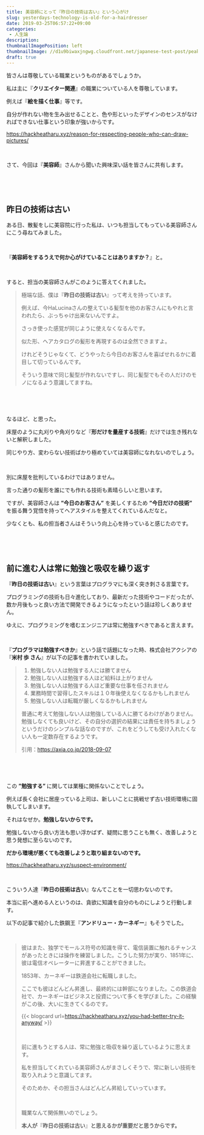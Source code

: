```yaml
---
title: 美容師にとって『昨日の技術は古い』という心がけ
slug: yesterdays-technology-is-old-for-a-hairdresser
date: 2019-03-25T06:57:22+09:00
categories: 
 - 人生論
description: 
thumbnailImagePosition: left
thumbnailImage: //d1u9biwaxjngwg.cloudfront.net/japanese-test-post/peak-140.jpg
draft: true
---
```

<!--more-->

皆さんは尊敬している職業というものがあるでしょうか。

私は主に『<strong>クリエイター関連</strong>』の職業についている人を尊敬しています。

例えば『<strong>絵を描く仕事</strong>』等です。

自分が作れない物を生み出せることと、色や形といったデザインのセンスがなければできない仕事という印象が強いからです。

https://hackheatharu.xyz/reason-for-respecting-people-who-can-draw-pictures/

&nbsp;

さて、今回は『<strong>美容師</strong>』さんから聞いた興味深い話を皆さんに共有します。

&nbsp;

&nbsp;
<h2>昨日の技術は古い</h2>
ある日、散髪をしに美容院に行った私は、いつも担当してもっている美容師さんにこう尋ねてみました。

&nbsp;

『<strong>美容師をするうえで何か心がけていることはありますか？</strong>』と。

&nbsp;

すると、担当の美容師さんがこのように答えてくれました。
<blockquote>極端な話、僕は『<strong>昨日の技術は古い</strong>』って考えを持っています。

例えば、今HaLucinaさんの整えている髪型を他のお客さんにもやれと言われたら、ぶっちゃけ出来ないんですよ。

さっき使った感覚が同じように使えなくなるんです。

似た形、ヘアカタログの髪形を再現するのは全然できますよ。

けれどそうじゃなくて、どうやったら今日のお客さんを喜ばせれるかに着目して切っているんです。

そういう意味で同じ髪型が作れないですし、同じ髪型でもその人だけのモノになるよう意識してますね。</blockquote>
&nbsp;

&nbsp;

なるほど、と思った。

床屋のように丸刈りや角刈りなど『<strong>形だけを量産する技術</strong>』だけでは生き残れないと解釈しました。

同じやり方、変わらない技術ばかり極めていては美容師になれないのでしょう。

&nbsp;

別に床屋を批判しているわけではありません。

言った通りの髪形を誰にでも作れる技術も素晴らしいと思います。

ですが、美容師さんは <strong>”今日のお客さん”</strong> を美しくするため <strong>”今日だけの技術”</strong> を振る舞う覚悟を持ってヘアスタイルを整えてくれているんだなと。

少なくとも、私の担当者さんはそういう向上心を持っていると感じたのです。

&nbsp;

&nbsp;
<h2>前に進む人は常に勉強と吸収を繰り返す</h2>
『<strong>昨日の技術は古い</strong>』という言葉はプログラマにも深く突き刺さる言葉です。

プログラミングの技術も日々進化しており、最新だった技術やコードだったが、数か月後もっと良い方法で開発できるようになったという話は珍しくありません。

ゆえに、プログラミングを嗜むエンジニアは常に勉強すべきであると言えます。

&nbsp;

『<strong>プログラマは勉強すべきか</strong>』という話で話題になった時、株式会社アクシアの『<strong>米村 歩 さん</strong>』が以下の記事を書かれていました。
<blockquote>
<ol>
 	<li>勉強しない人は勉強する人には勝てません</li>
 	<li>勉強しない人は勉強する人ほど給料は上がりません</li>
 	<li>勉強しない人は勉強する人ほど重要な仕事を任されません</li>
 	<li>業務時間で習得したスキルは１０年後使えなくなるかもしれません</li>
 	<li>勉強しない人は転職が厳しくなるかもしれません</li>
</ol>
普通に考えて勉強しない人は勉強している人に勝てるわけがありません。勉強しなくても良いけど、その自分の選択の結果には責任を持ちましょうというだけのシンプルな話なのですが、これをどうしても受け入れたくない人も一定数存在するようです。

引用：<a href="https://axia.co.jp/2018-09-07">https://axia.co.jp/2018-09-07</a></blockquote>
&nbsp;

&nbsp;

この <strong>”勉強する” </strong>に関しては業種に関係ないことでしょう。

例えば長く会社に居座っている上司は、新しいことに挑戦せず古い技術環境に固執してしまいます。

それはなぜか。<strong>勉強しないからです。</strong>

勉強しないから良い方法も思い浮かばず、疑問に思うことも無く、改善しようと思う発想に至らないのです。

<strong>だから環境が悪くても改善しようと取り組まないのです。</strong>

https://hackheatharu.xyz/suspect-environment/

&nbsp;

こういう人達『<strong>昨日の技術は古い</strong>』なんてことを一切思わないのです。

本当に前へ進める人というのは、貪欲に知識を自分のものにしようと行動します。

以下の記事で紹介した鉄鋼王『<strong>アンドリュー・カーネギー</strong>』もそうでした。

&nbsp;
<blockquote>彼はまた、独学でモールス符号の知識を得て、電信装置に触れるチャンスがあったときには操作を練習しました。こうした努力が実り、1851年に、彼は電信オペレーターに昇進することができました。

1853年、カーネギーは鉄道会社に転職しました。

ここでも彼はどんどん昇進し、最終的には幹部になりました。この鉄道会社で、カーネギーはビジネスと投資について多くを学びました。この経験がこの後、大いに生きてくるのです。

{{< blogcard url=https://hackheatharu.xyz/you-had-better-try-it-anyway/ >}}&nbsp;

&nbsp;

前に進もうとする人は、常に勉強と吸収を繰り返しているように思えます。

私を担当してくれている美容師さんがまさしくそうで、常に新しい技術を取り入れようと意識してます。

そのためか、その担当さんはどんどん昇給していっています。

&nbsp;

職業なんて関係無いのでしょう。

<strong>本人が</strong>『<strong>昨日の技術は古い</strong>』<strong>と思えるかが重要だと思うからです。</strong>
